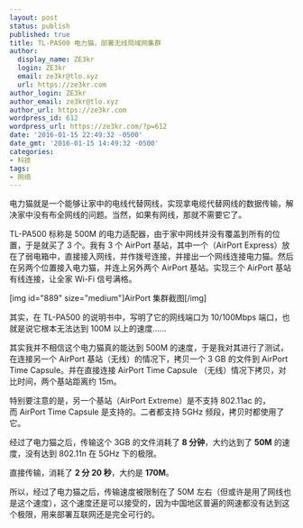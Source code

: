 ```yaml
---
layout: post
status: publish
published: true
title: TL-PA500 电力猫，部署无线局域网集群
author:
  display_name: ZE3kr
  login: ZE3kr
  email: ze3kr@tlo.xyz
  url: https://ze3kr.com
author_login: ZE3kr
author_email: ze3kr@tlo.xyz
author_url: https://ze3kr.com
wordpress_id: 612
wordpress_url: https://ze3kr.com/?p=612
date: '2016-01-15 22:49:32 -0500'
date_gmt: '2016-01-15 14:49:32 -0500'
categories:
- 科技
tags:
- 网络
---
```

<p>电力猫就是一个能够让家中的电线代替网线，实现拿电缆代替网线的数据传输，解决家中没有布全网线的问题。当然，如果有网线，那就不需要它了。</p>
<p>TL-PA500 标称是 500M 的电力适配器，由于家中网线并没有覆盖到所有的位置，于是就买了 3 个。我有 3 个 AirPort 基站，其中一个（AirPort Express）放在了弱电箱中，直接接入网线，并作拨号连接，并接出一个网线连接电力猫。然后在另两个位置接入电力猫，并连上另外两个 AirPort 基站。实现三个 AirPort 基站有线连接，让全家 Wi-Fi 信号满格。</p>
<p>[img id="889" size="medium"]AirPort 集群截图[/img]</p>
<p>其实，在 TL<!--more-->-PA500 的说明书中，写明了它的网线端口为 10/100Mbps 端口，也就是说它根本无法达到 100M 以上的速度……</p>
<p>其实我并不相信这个电力猫真的能达到 500M 的速度，于是我对其进行了测试，在连接另一个 AirPort 基站（无线）的情况下，拷贝一个 3 GB 的文件到 AirPort Time Capsule。并在直接连接 AirPort Time Capsule （无线）情况下拷贝，对比时间，两个基站距离约 15m。</p>
<p>特别要注意的是，另一个基站（AirPort Extreme）是不支持 802.11ac 的，而 AirPort Time Capsule 是支持的。二者都支持 5GHz 频段，拷贝时都使用了它。</p>
<p>经过了电力猫之后，传输这个 3GB 的文件消耗了 <strong>8 分钟</strong>，大约达到了 <strong>50M</strong> 的速度，没有达到 802.11n 在 5GHz 下的极限。</p>
<p>直接传输，消耗了 <strong>2 分 20 秒</strong>，大约是 <strong>170M</strong>。</p>
<p>所以，经过了电力猫之后，传输速度被限制在了 50M 左右（但或许是用了网线也是这个速度），这个速度还是可以接受的，因为中国地区普遍的网速都没有达到这个极限，用来部署互联网还是完全可行的。</p>
